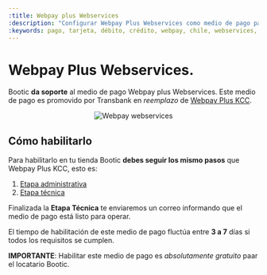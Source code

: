 ```yaml
---
:title: Webpay plus Webservices
:description: "Configurar Webpay Plus Webservices como medio de pago para Chile"
:keywords: pago, tarjeta, débito, crédito, webpay, chile, webservices, checkout, carro, carrito, api, key, certificacion
---
```


# Webpay Plus Webservices.

Bootic **da soporte** al medio de pago Webpay plus Webservices. Este medio de pago
es promovido por Transbank en _reemplazo_ de [Webpay Plus KCC][kcc].

<div style="text-align:center">
  <img src="/img/configuracion/wpws-logo.png" alt="Webpay webservices">
</div>

## Cómo habilitarlo

Para habilitarlo en tu tienda Bootic **debes seguir los mismo pasos** que Webpay
Plus KCC, esto es:

1. [ Etapa administrativa ][administrativa]
2. [ Etapa técnica ][tecnica]

Finalizada la **Etapa Técnica** te enviaremos un correo informando que el medio de
pago está listo para operar.

<div class="note info">
<p>El tiempo de habilitación de este medio de pago fluctúa entre <strong>3 a 7</strong> días si
todos los requisitos se cumplen.</p>
</div>

**IMPORTANTE**: Habilitar este medio de pago es _absolutamente gratuito_ paar el
locatario Bootic.

[kcc]:/es/configuracion/medios-de-pago/webpay
[administrativa]:/es/configuracion/medios-de-pago/webpay#toc_2
[tecnica]:/es/configuracion/medios-de-pago/webpay#toc_7
